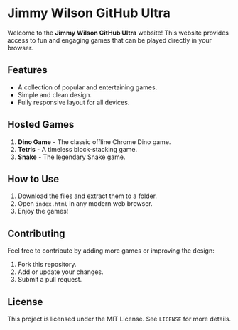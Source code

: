 # Jimmy Wilson GitHub Ultra

Welcome to the **Jimmy Wilson GitHub Ultra** website! This website provides access to fun and engaging games that can be played directly in your browser.

## Features

- A collection of popular and entertaining games.
- Simple and clean design.
- Fully responsive layout for all devices.

## Hosted Games

1. **Dino Game** - The classic offline Chrome Dino game.
2. **Tetris** - A timeless block-stacking game.
3. **Snake** - The legendary Snake game.

## How to Use

1. Download the files and extract them to a folder.
2. Open `index.html` in any modern web browser.
3. Enjoy the games!

## Contributing

Feel free to contribute by adding more games or improving the design:
1. Fork this repository.
2. Add or update your changes.
3. Submit a pull request.

## License

This project is licensed under the MIT License. See `LICENSE` for more details.
